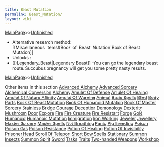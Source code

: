 ```yaml
---
title: Beast Mutation
permalink: Beast_Mutation/
layout: wiki
---
```


[MainPage](/keeperrl_wiki/ "wikilink")>>[Unfinished](/keeperrl_wiki/Unfinished "wikilink")

- Alternative research method: [[Miscellaneous_Items#Book_of_Beast_Mutation|Book of Beast Mutation]]
- Unlocks :
- [[:Legendary_Beast|Legendary Beast]]
-You can go the legendary beast route. Succubus pregnancy will get you some pretty nasty results.

[MainPage](/keeperrl_wiki/ "wikilink")>>[Unfinished](/keeperrl_wiki/Unfinished "wikilink")

Other items in this section
    [Advanced Alchemy](/keeperrl_wiki/Advanced_Alchemy "wikilink")
    [Advanced Sorcery](/keeperrl_wiki/Advanced_Sorcery "wikilink")
    [Alchemical Conversion](/keeperrl_wiki/Alchemical_Conversion "wikilink")
    [Alchemy](/keeperrl_wiki/Alchemy "wikilink")
    [Amulet Of Defense](/keeperrl_wiki/Amulet_Of_Defense "wikilink")
    [Amulet Of Healing](/keeperrl_wiki/Amulet_Of_Healing "wikilink")
    [Amulet Of Nature Affinity](/keeperrl_wiki/Amulet_Of_Nature_Affinity "wikilink")
    [Amulet Of Warning](/keeperrl_wiki/Amulet_Of_Warning "wikilink")
    [Animal](/keeperrl_wiki/Animal "wikilink")
    [Basic Spells](/keeperrl_wiki/Basic_Spells "wikilink")
    [Blind](/keeperrl_wiki/Blind "wikilink")
    [Body Parts](/keeperrl_wiki/Body_Parts "wikilink")
    [Book Of Beast Mutation](/keeperrl_wiki/Book_Of_Beast_Mutation "wikilink")
    [Book Of Humanoid Mutation](/keeperrl_wiki/Book_Of_Humanoid_Mutation "wikilink")
    [Book Of Master Sorcery](/keeperrl_wiki/Book_Of_Master_Sorcery "wikilink")
    [Brainless](/keeperrl_wiki/Brainless "wikilink")
    [Bridge](/keeperrl_wiki/Bridge "wikilink")
    [Courage](/keeperrl_wiki/Courage "wikilink")
    [Deception](/keeperrl_wiki/Deception "wikilink")
    [Demonology](/keeperrl_wiki/Demonology "wikilink")
    [Dexterity Mushroom](/keeperrl_wiki/Dexterity_Mushroom "wikilink")
    [Door](/keeperrl_wiki/Door "wikilink")
    [Explore](/keeperrl_wiki/Explore "wikilink")
    [Fire](/keeperrl_wiki/Fire "wikilink")
    [Fire Creature](/keeperrl_wiki/Fire_Creature "wikilink")
    [Fire Resistant](/keeperrl_wiki/Fire_Resistant "wikilink")
    [Forge](/keeperrl_wiki/Forge "wikilink")
    [Gold](/keeperrl_wiki/Gold "wikilink")
    [Humanoid](/keeperrl_wiki/Humanoid "wikilink")
    [Humanoid Mutation](/keeperrl_wiki/Humanoid_Mutation "wikilink")
    [Immigration](/keeperrl_wiki/Immigration "wikilink")
    [Iron Working](/keeperrl_wiki/Iron_Working "wikilink")
    [Jeweler](/keeperrl_wiki/Jeweler "wikilink")
    [Jewellery](/keeperrl_wiki/Jewellery "wikilink")
    [Master Sorcery](/keeperrl_wiki/Master_Sorcery "wikilink")
    [Master Spells](/keeperrl_wiki/Master_Spells "wikilink")
    [Not Breathing](/keeperrl_wiki/Not_Breathing "wikilink")
    [Panic](/keeperrl_wiki/Panic "wikilink")
    [Pig Breeding](/keeperrl_wiki/Pig_Breeding "wikilink")
    [Poison](/keeperrl_wiki/Poison "wikilink")
    [Poison Gas](/keeperrl_wiki/Poison_Gas "wikilink")
    [Poison Resistance](/keeperrl_wiki/Poison_Resistance "wikilink")
    [Potion Of Healing](/keeperrl_wiki/Potion_Of_Healing "wikilink")
    [Potion Of Invisibility](/keeperrl_wiki/Potion_Of_Invisibility "wikilink")
    [Prisoner Head](/keeperrl_wiki/Prisoner_Head "wikilink")
    [Scroll Of Teleport](/keeperrl_wiki/Scroll_Of_Teleport "wikilink")
    [Short Bow](/keeperrl_wiki/Short_Bow "wikilink")
    [Spells](/keeperrl_wiki/Spells "wikilink")
    [Stationary](/keeperrl_wiki/Stationary "wikilink")
    [Summon Insects](/keeperrl_wiki/Summon_Insects "wikilink")
    [Summon Spirit](/keeperrl_wiki/Summon_Spirit "wikilink")
    [Sword](/keeperrl_wiki/Sword "wikilink")
    [Tasks](/keeperrl_wiki/Tasks "wikilink")
    [Traits](/keeperrl_wiki/Traits "wikilink")
    [Two-handed Weapons](/keeperrl_wiki/Two-handed_Weapons "wikilink")
    [Workshop](/keeperrl_wiki/Workshop "wikilink")
